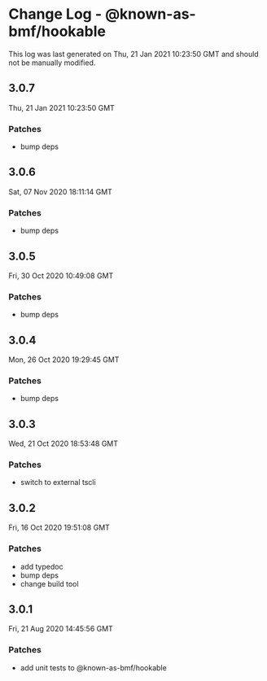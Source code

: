 # Change Log - @known-as-bmf/hookable

This log was last generated on Thu, 21 Jan 2021 10:23:50 GMT and should not be manually modified.

## 3.0.7
Thu, 21 Jan 2021 10:23:50 GMT

### Patches

- bump deps

## 3.0.6
Sat, 07 Nov 2020 18:11:14 GMT

### Patches

- bump deps

## 3.0.5
Fri, 30 Oct 2020 10:49:08 GMT

### Patches

- bump deps

## 3.0.4
Mon, 26 Oct 2020 19:29:45 GMT

### Patches

- bump deps

## 3.0.3
Wed, 21 Oct 2020 18:53:48 GMT

### Patches

- switch to external tscli

## 3.0.2
Fri, 16 Oct 2020 19:51:08 GMT

### Patches

- add typedoc
- bump deps
- change build tool

## 3.0.1
Fri, 21 Aug 2020 14:45:56 GMT

### Patches

- add unit tests to @known-as-bmf/hookable

